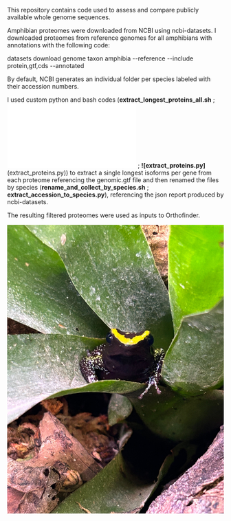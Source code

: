 This repository contains code used to assess and compare publicly available whole genome sequences.

Amphibian proteomes were downloaded from NCBI using ncbi-datasets. I downloaded proteomes from reference genomes for all amphibians with annotations with the following code:

datasets download genome taxon amphibia --reference --include protein,gtf,cds --annotated

By default, NCBI generates an individual folder per species labeled with their accession numbers.

I used custom python and bash codes (**extract_longest_proteins_all.sh** ; **![list_longest_protein.py](list_longest_protein.py)** ; **![extract_proteins.py]**(extract_proteins.py)) to extract a single longest isoforms per gene from each proteome referencing the genomic.gtf file and then renamed the files by species (**rename_and_collect_by_species.sh** ; **extract_accession_to_species.py**), referencing the json report produced by ncbi-datasets.

The resulting filtered proteomes were used as inputs to Orthofinder.


![Phyllobates](IMG_5056.jpg)
